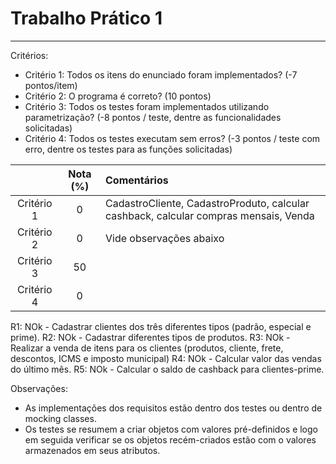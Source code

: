 # Trabalho Prático 1
--- 

Critérios: 
- Critério 1: Todos os itens do enunciado foram implementados? (-7 pontos/item)
- Critério 2: O programa é correto? (10 pontos)
- Critério 3: Todos os testes foram implementados utilizando parametrização? (-8 pontos / teste, dentre as funcionalidades solicitadas)
- Critério 4: Todos os testes executam sem erros? (-3 pontos / teste com erro, dentre os testes para as funções solicitadas)

|            | Nota (%) | Comentários                                          |
|:----------:|:--------:|:-----------------------------------------------------|
| Critério 1 |  0       | CadastroCliente, CadastroProduto, calcular cashback, calcular compras mensais, Venda |
| Critério 2 |  0       | Vide observações abaixo                              |
| Critério 3 |  50      |                                                      |
| Critério 4 |  0       |                                                      |


R1: NOk - Cadastrar clientes dos três diferentes tipos (padrão, especial e prime).
R2: NOk - Cadastrar diferentes tipos de produtos.
R3: NOk - Realizar a venda de itens para os clientes (produtos, cliente, frete, descontos, ICMS e imposto municipal)
R4: NOk - Calcular valor das vendas do último mês.
R5: NOk - Calcular o saldo de cashback para clientes-prime.

Observações: 
- As implementações dos requisitos estão dentro dos testes ou dentro de mocking
  classes.
- Os testes se resumem a criar objetos com valores pré-definidos e logo em
  seguida verificar se os objetos recém-criados estão com o valores armazenados
  em seus atributos. 
